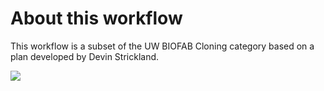 # About this workflow

This workflow is a subset of the UW BIOFAB Cloning category based on a plan developed by Devin Strickland.

<img src="images/simple-plan-construction.svg">
